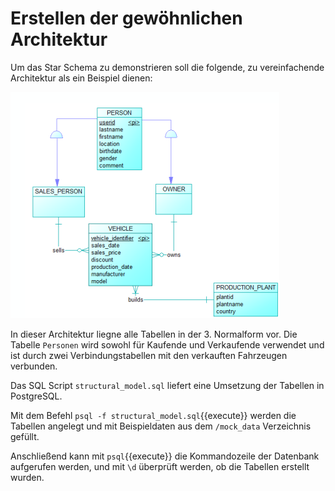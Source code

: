 # Erstellen der gewöhnlichen Architektur

Um das Star Schema zu demonstrieren soll die folgende, zu vereinfachende Architektur als ein Beispiel dienen:

![image](./assets/normal_model.png)

In dieser Architektur liegne alle Tabellen in der 3. Normalform vor. Die Tabelle `Personen` wird sowohl für Kaufende und Verkaufende verwendet und ist durch zwei Verbindungstabellen mit den verkauften Fahrzeugen verbunden.

Das SQL Script `structural_model.sql` liefert eine Umsetzung der Tabellen in PostgreSQL.

Mit dem Befehl `psql -f structural_model.sql`{{execute}} werden die Tabellen angelegt und mit Beispieldaten aus dem `/mock_data` Verzeichnis gefüllt.

Anschließend kann mit `psql`{{execute}} die Kommandozeile der Datenbank aufgerufen werden, und mit `\d` überprüft werden, ob die Tabellen erstellt wurden.
